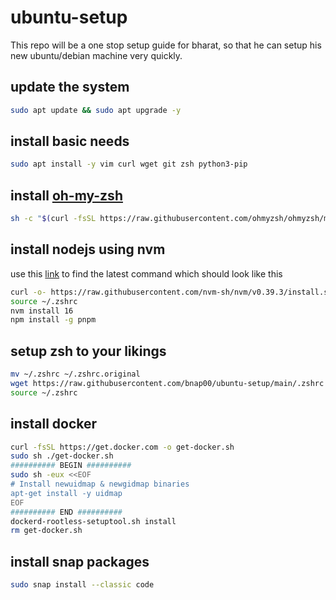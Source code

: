 # ubuntu-setup
This repo will be a one stop setup guide for bharat, so that he can setup his new ubuntu/debian machine very quickly. 

## update the system
```bash
sudo apt update && sudo apt upgrade -y
```

## install basic needs 
```bash
sudo apt install -y vim curl wget git zsh python3-pip
```

## install [oh-my-zsh](https://github.com/ohmyzsh/ohmyzsh)
```bash
sh -c "$(curl -fsSL https://raw.githubusercontent.com/ohmyzsh/ohmyzsh/master/tools/install.sh)"
```
## install nodejs using nvm
use this [link](https://github.com/nvm-sh/nvm#installing-and-updating) to find the latest command which should look like this
```bash
curl -o- https://raw.githubusercontent.com/nvm-sh/nvm/v0.39.3/install.sh | bash
source ~/.zshrc
nvm install 16
npm install -g pnpm 
```

## setup zsh to your likings
```bash
mv ~/.zshrc ~/.zshrc.original
wget https://raw.githubusercontent.com/bnap00/ubuntu-setup/main/.zshrc -P ~/
source ~/.zshrc
```

## install docker
```bash
curl -fsSL https://get.docker.com -o get-docker.sh
sudo sh ./get-docker.sh
########## BEGIN ##########
sudo sh -eux <<EOF
# Install newuidmap & newgidmap binaries
apt-get install -y uidmap
EOF
########## END ##########
dockerd-rootless-setuptool.sh install
rm get-docker.sh
```

## install snap packages
```bash
sudo snap install --classic code
```
